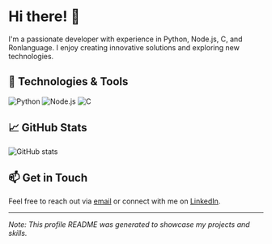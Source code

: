 # Hi there! 👋

I'm a passionate developer with experience in Python, Node.js, C, and Ronlanguage. I enjoy creating innovative solutions and exploring new technologies.

## 🔧 Technologies & Tools

![Python](https://img.shields.io/badge/-Python-3776AB?style=flat-square&logo=python&logoColor=white)
![Node.js](https://img.shields.io/badge/-Node.js-339933?style=flat-square&logo=node.js&logoColor=white)
![C](https://img.shields.io/badge/-C-A8B9CC?style=flat-square&logo=c&logoColor=white)

## 📈 GitHub Stats

![GitHub stats](https://github-readme-stats.vercel.app/api?username=ECL-Adler400&show_icons=true&theme=radical)

## 📫 Get in Touch

Feel free to reach out via [email](mailto:your-email@example.com) or connect with me on [LinkedIn](https://www.linkedin.com/in/your-profile/).

---

*Note: This profile README was generated to showcase my projects and skills.*
